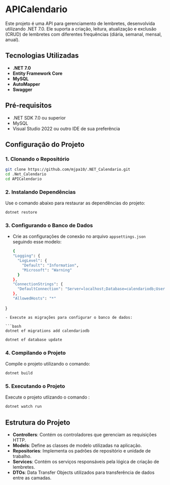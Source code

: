 # APICalendario

Este projeto é uma API para gerenciamento de lembretes, desenvolvida utilizando .NET 7.0. Ele suporta a criação, leitura, atualização e exclusão (CRUD) de lembretes com diferentes frequências (diária, semanal, mensal, anual).

## Tecnologias Utilizadas

- **.NET 7.0**
- **Entity Framework Core**
- **MySQL**
- **AutoMapper**
- **Swagger**

## Pré-requisitos

- .NET SDK 7.0 ou superior
- MySQL
- Visual Studio 2022 ou outro IDE de sua preferência

## Configuração do Projeto

### 1. Clonando o Repositório

```bash
git clone https://github.com/mjpa10/.NET_Calendario.git
cd .Net_Calendario
cd APICalendario
```

### 2. Instalando Dependências

Use o comando abaixo para restaurar as dependências do projeto:

```bash
dotnet restore
```

### 3. Configurando o Banco de Dados

- Crie as configurações de conexão no arquivo `appsettings.json` seguindo esse modelo:
  
  ```bash
  {
  "Logging": {
    "LogLevel": {
      "Default": "Information",
      "Microsoft": "Warning"
    }
  },
  "ConnectionStrings": {
    "DefaultConnection": "Server=localhost;Database=calendariodb;User Id=***;Password=***;"
  },
  "AllowedHosts": "*"
}
```
- Execute as migrações para configurar o banco de dados:

```bash
dotnet ef migrations add calendariodb
```

```bash
dotnet ef database update
```

### 4. Compilando o Projeto

Compile o projeto utilizando o comando:

```bash
dotnet build
```

### 5. Executando o Projeto

Execute o projeto utlizando o comando :

```bash
dotnet watch run
```

## Estrutura do Projeto

- **Controllers**: Contém os controladores que gerenciam as requisições HTTP.
- **Models**: Define as classes de modelo utilizadas na aplicação.
- **Repositories**: Implementa os padrões de repositório e unidade de trabalho.
- **Services**: Contém os serviços responsáveis pela lógica de criação de lembretes.
- **DTOs**: Data Transfer Objects utilizados para transferência de dados entre as camadas.
